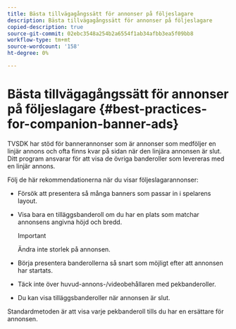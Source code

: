 ```yaml
---
title: Bästa tillvägagångssätt för annonser på följeslagare
description: Bästa tillvägagångssätt för annonser på följeslagare
copied-description: true
source-git-commit: 02ebc3548a254b2a6554f1ab34afbb3ea5f09bb8
workflow-type: tm+mt
source-wordcount: '158'
ht-degree: 0%

---
```


# Bästa tillvägagångssätt för annonser på följeslagare {#best-practices-for-companion-banner-ads}

TVSDK har stöd för bannerannonser som är annonser som medföljer en linjär annons och ofta finns kvar på sidan när den linjära annonsen är slut. Ditt program ansvarar för att visa de övriga banderoller som levereras med en linjär annons.

Följ de här rekommendationerna när du visar följeslagarannonser:

* Försök att presentera så många banners som passar in i spelarens layout.
* Visa bara en tilläggsbanderoll om du har en plats som matchar annonsens angivna höjd och bredd.

  >[!IMPORTANT]
  >
  >Ändra inte storlek på annonsen.

* Börja presentera banderollerna så snart som möjligt efter att annonsen har startats.
* Täck inte över huvud-annons-/videobehållaren med pekbanderoller.
* Du kan visa tilläggsbanderoller när annonsen är slut.

Standardmetoden är att visa varje pekbanderoll tills du har en ersättare för annonsen.
